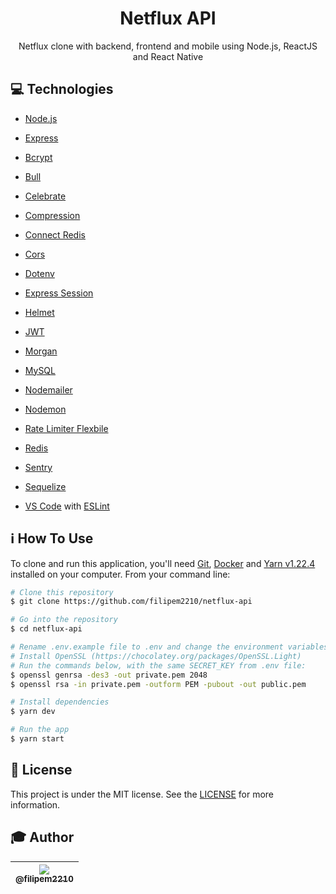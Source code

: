 <h1 align="center">Netflux API</h1>

<p align="center">Netflux clone with backend, frontend and mobile using Node.js, ReactJS and React Native</p>

## :computer: Technologies

* [Node.js](https://nodejs.org/en/)
* [Express](https://www.npmjs.com/package/express)

* [Bcrypt](https://www.npmjs.com/package/bcrypt)
* [Bull](https://www.npmjs.com/package/bull)
* [Celebrate](https://www.npmjs.com/package/celebrate)
* [Compression](https://www.npmjs.com/package/compression)
* [Connect Redis](https://www.npmjs.com/package/connect-redis)
* [Cors](https://www.npmjs.com/package/cors)
* [Dotenv](https://www.npmjs.com/package/dotenv)
* [Express Session](https://www.npmjs.com/package/express-session)
* [Helmet](https://www.npmjs.com/package/helmet)
* [JWT](https://www.npmjs.com/package/jsonwebtoken)
* [Morgan](https://www.npmjs.com/package/morgan)
* [MySQL](https://www.npmjs.com/package/mysql2)
* [Nodemailer](https://www.npmjs.com/package/nodemailer)
* [Nodemon](https://www.npmjs.com/package/nodemon)
* [Rate Limiter Flexbile](https://www.npmjs.com/package/rate-limiter-flexible)
* [Redis](https://www.npmjs.com/package/redis)
* [Sentry](https://www.npmjs.com/package/@sentry/node)
* [Sequelize](https://www.npmjs.com/package/sequelize)
* [VS Code](https://code.visualstudio.com/) with [ESLint](https://marketplace.visualstudio.com/items?itemName=dbaeumer.vscode-eslint)

## :information_source: How To Use

To clone and run this application, you'll need [Git](https://git-scm.com), [Docker](https://www.docker.com/products/docker-desktop) and [Yarn v1.22.4](https://yarnpkg.com/) installed on your computer. From your command line:

```bash
# Clone this repository
$ git clone https://github.com/filipem2210/netflux-api

# Go into the repository
$ cd netflux-api

# Rename .env.example file to .env and change the environment variables
# Install OpenSSL (https://chocolatey.org/packages/OpenSSL.Light)
# Run the commands below, with the same SECRET_KEY from .env file:
$ openssl genrsa -des3 -out private.pem 2048
$ openssl rsa -in private.pem -outform PEM -pubout -out public.pem

# Install dependencies
$ yarn dev

# Run the app
$ yarn start
```

## :memo: License

This project is under the MIT license. See the [LICENSE](https://github.com/filipem2210/netflux-api/blob/master/LICENSE) for more information.

## :mortar_board: Author

| [<img src="https://avatars0.githubusercontent.com/u/47154367?s=115&u=193d66853bbf18dc0536b05ad10740931fa68642&v=4"><br><sub>@filipem2210</sub>](https://github.com/filipem2210) |
| :---: |
